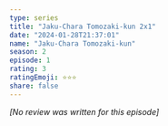 ```yaml
---
type: series
title: "Jaku-Chara Tomozaki-kun 2x1"
date: "2024-01-28T21:37:01"
name: "Jaku-Chara Tomozaki-kun"
season: 2
episode: 1
rating: 3
ratingEmoji: ⭐️⭐️⭐️
share: false
---
```


*[No review was written for this episode]*
